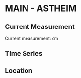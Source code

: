 # MAIN - ASTHEIM

## Current Measurement

Current measurement: <Value topic="rivers/pegel-online/MAIN/ASTHEIM/measurementValue"/> cm

## Time Series

<TimeSeries topic="rivers/pegel-online/MAIN/ASTHEIM/measurementValue" period="week" />

## Location

<WorldMap>
  <Marker lat="49.85840951491546" lon="10.217655657401854" labelTopic="rivers/pegel-online/MAIN/ASTHEIM/measurementValue" />
</WorldMap>
